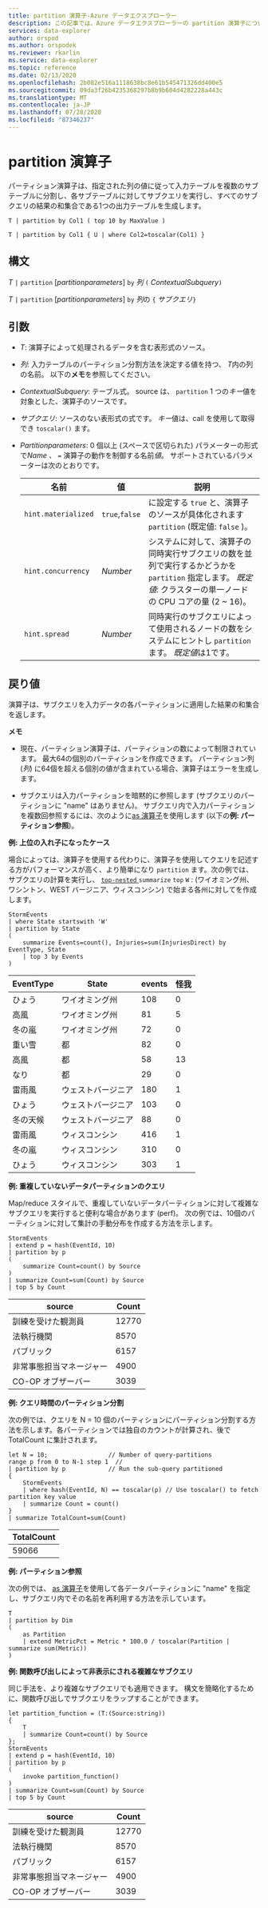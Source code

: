 ```yaml
---
title: partition 演算子-Azure データエクスプローラー
description: この記事では、Azure データエクスプローラーの partition 演算子について説明します。
services: data-explorer
author: orspod
ms.author: orspodek
ms.reviewer: rkarlin
ms.service: data-explorer
ms.topic: reference
ms.date: 02/13/2020
ms.openlocfilehash: 2b082e516a1118638bc8e61b545471326dd400e5
ms.sourcegitcommit: 09da3f26b4235368297b8b9b604d4282228a443c
ms.translationtype: MT
ms.contentlocale: ja-JP
ms.lasthandoff: 07/28/2020
ms.locfileid: "87346237"
---
```

# <a name="partition-operator"></a>partition 演算子

パーティション演算子は、指定された列の値に従って入力テーブルを複数のサブテーブルに分割し、各サブテーブルに対してサブクエリを実行し、すべてのサブクエリの結果の和集合である1つの出力テーブルを生成します。 

```kusto
T | partition by Col1 ( top 10 by MaxValue )

T | partition by Col1 { U | where Col2=toscalar(Col1) }
```

## <a name="syntax"></a>構文

*T* `|` `partition` [*partitionparameters*] `by` *列* `(` *ContextualSubquery*`)`

*T* `|` `partition` [*partitionparameters*] `by` *列*の `{` *サブクエリ*`}`

## <a name="arguments"></a>引数

* *T*: 演算子によって処理されるデータを含む表形式のソース。

* *列*: 入力テーブルのパーティション分割方法を決定する値を持つ、 *T*内の列の名前。 以下の**メモ**を参照してください。

* *ContextualSubquery*: テーブル式。 source は、 `partition` 1 つの*キー*値を対象とした、演算子のソースです。

* *サブクエリ*: ソースのない表形式の式です。 *キー*値は、call を使用して取得でき `toscalar()` ます。

* *Partitionparameters*: 0 個以上 (スペースで区切られた) パラメーターの形式で*Name* 、 `=` 演算子の動作を制御する名前*値*。 サポートされているパラメーターは次のとおりです。

  |名前               |値         |説明|
  |-------------------|---------------|-----------|
  |`hint.materialized`|`true`,`false` |に設定する `true` と、演算子のソースが具体化されます `partition` (既定値: `false` )。|
  |`hint.concurrency`|*Number*|システムに対して、演算子の同時実行サブクエリの数を並列で実行するかどうかを `partition` 指定します。 *既定値*: クラスターの単一ノードの CPU コアの量 (2 ~ 16)。|
  |`hint.spread`|*Number*|同時実行のサブクエリによって使用されるノードの数をシステムにヒントし `partition` ます。 *既定値*は1です。|

## <a name="returns"></a>戻り値

演算子は、サブクエリを入力データの各パーティションに適用した結果の和集合を返します。

**メモ**

* 現在、パーティション演算子は、パーティションの数によって制限されています。
  最大64の個別のパーティションを作成できます。
  パーティション列 (*列*) に64個を超える個別の値が含まれている場合、演算子はエラーを生成します。

* サブクエリは入力パーティションを暗黙的に参照します (サブクエリのパーティションに "name" はありません)。 サブクエリ内で入力パーティションを複数回参照するには、次のように[as 演算子](asoperator.md)を使用します (以下の**例: パーティション参照**)。

**例: 上位の入れ子になったケース**

場合によっては、演算子を使用する代わりに、演算子を使用してクエリを記述する方がパフォーマンスが高く、より簡単になり `partition` ます。次の例では、サブクエリの計算を実行し、 [ `top-nested` ](topnestedoperator.md) `summarize` `top` `W` : (ワイオミング州、ワシントン、WEST バージニア、ウィスコンシン) で始まる各州に対してを作成します。

<!-- csl: https://help.kusto.windows.net:443/Samples -->
```kusto
StormEvents
| where State startswith 'W'
| partition by State 
(
    summarize Events=count(), Injuries=sum(InjuriesDirect) by EventType, State
    | top 3 by Events 
) 

```
|EventType|State|events|怪我|
|---|---|---|---|
|ひょう|ワイオミング州|108|0|
|高風|ワイオミング州|81|5|
|冬の嵐|ワイオミング州|72|0|
|重い雪|都|82|0|
|高風|都|58|13|
|なり|都|29|0|
|雷雨風|ウェストバージニア|180|1|
|ひょう|ウェストバージニア|103|0|
|冬の天候|ウェストバージニア|88|0|
|雷雨風|ウィスコンシン|416|1|
|冬の嵐|ウィスコンシン|310|0|
|ひょう|ウィスコンシン|303|1|

**例: 重複していないデータパーティションのクエリ**

Map/reduce スタイルで、重複していないデータパーティションに対して複雑なサブクエリを実行すると便利な場合があります (perf)。 次の例では、10個のパーティションに対して集計の手動分布を作成する方法を示します。

<!-- csl: https://help.kusto.windows.net:443/Samples -->
```kusto
StormEvents
| extend p = hash(EventId, 10)
| partition by p
(
    summarize Count=count() by Source 
)
| summarize Count=sum(Count) by Source
| top 5 by Count
```

|source|Count|
|---|---|
|訓練を受けた観測員|12770|
|法執行機関|8570|
|パブリック|6157|
|非常事態担当マネージャー|4900|
|CO-OP オブザーバー|3039|

**例: クエリ時間のパーティション分割**

次の例では、クエリを N = 10 個のパーティションにパーティション分割する方法を示します。各パーティションでは独自のカウントが計算され、後で TotalCount に集計されます。

<!-- csl: https://help.kusto.windows.net/Samples -->
```kusto
let N = 10;                 // Number of query-partitions
range p from 0 to N-1 step 1  // 
| partition by p            // Run the sub-query partitioned 
{
    StormEvents 
    | where hash(EventId, N) == toscalar(p) // Use toscalar() to fetch partition key value
    | summarize Count = count()
}
| summarize TotalCount=sum(Count) 
```

|TotalCount|
|---|
|59066|


**例: パーティション参照**

次の例では、 [as 演算子](asoperator.md)を使用して各データパーティションに "name" を指定し、サブクエリ内でその名前を再利用する方法を示しています。

```kusto
T
| partition by Dim
(
    as Partition
    | extend MetricPct = Metric * 100.0 / toscalar(Partition | summarize sum(Metric))
)
```

**例: 関数呼び出しによって非表示にされる複雑なサブクエリ**

同じ手法を、より複雑なサブクエリでも適用できます。 構文を簡略化するために、関数呼び出しでサブクエリをラップすることができます。

<!-- csl: https://help.kusto.windows.net:443/Samples -->
```kusto
let partition_function = (T:(Source:string)) 
{
    T
    | summarize Count=count() by Source
};
StormEvents
| extend p = hash(EventId, 10)
| partition by p
(
    invoke partition_function()
)
| summarize Count=sum(Count) by Source
| top 5 by Count
```

|source|Count|
|---|---|
|訓練を受けた観測員|12770|
|法執行機関|8570|
|パブリック|6157|
|非常事態担当マネージャー|4900|
|CO-OP オブザーバー|3039|
